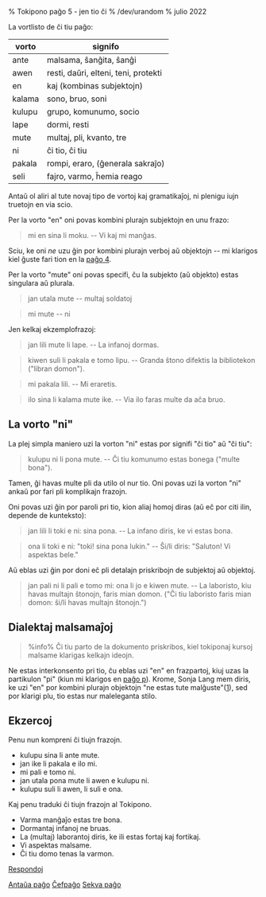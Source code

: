 % Tokipono paĝo 5 - jen tio ĉi
% /dev/urandom
% julio 2022

La vortlisto de ĉi tiu paĝo:

| vorto   | signifo                               |
|---------|---------------------------------------|
| ante    | malsama, ŝanĝita, ŝanĝi               |
| awen    | resti, daŭri, elteni, teni, protekti  |
| en      | kaj (kombinas subjektojn)             |
| kalama  | sono, bruo, soni                      |
| kulupu  | grupo, komunumo, socio                |
| lape    | dormi, resti                          |
| mute    | multaj, pli, kvanto, tre              |
| ni      | ĉi tio, ĉi tiu                        |
| pakala  | rompi, eraro, (ĝenerala sakraĵo)      |
| seli    | fajro, varmo, ĥemia reago             |

Antaŭ ol aliri al tute novaj tipo de vortoj kaj gramatikaĵoj, ni plenigu iujn
truetojn en via scio.

Per la vorto "en" oni povas kombini plurajn subjektojn en unu frazo:

> mi en sina li moku. -- Vi kaj mi manĝas.

Sciu, ke oni _ne_ uzu ĝin por kombini plurajn verboj aŭ objektojn -- mi 
klarigos kiel ĝuste fari tion en la [paĝo 4](eo_4.html).

Per la vorto "mute" oni povas specifi, ĉu la subjekto (aŭ objekto) estas 
singulara aŭ plurala.

> jan utala mute -- multaj soldatoj

> mi mute -- ni

Jen kelkaj ekzemplofrazoj:

> jan lili mute li lape. -- La infanoj dormas.

> kiwen suli li pakala e tomo lipu. -- Granda ŝtono difektis la bibliotekon
> ("libran domon").

> mi pakala lili. -- Mi eraretis.

> ilo sina li kalama mute ike. -- Via ilo faras multe da aĉa bruo.

## La vorto "ni"

La plej simpla maniero uzi la vorton "ni" estas por signifi "ĉi tio" aŭ "ĉi tiu":

> kulupu ni li pona mute. -- Ĉi tiu komunumo estas bonega ("multe bona").

Tamen, ĝi havas multe pli da utilo ol nur tio. Oni povas uzi la vorton "ni"
ankaŭ por fari pli komplikajn frazojn.

Oni povas uzi ĝin por paroli pri tio, kion aliaj homoj diras (aŭ eĉ por citi 
ilin, depende de kunteksto):

> jan lili li toki e ni: sina pona. -- La infano diris, ke vi estas bona.

> ona li toki e ni: "toki! sina pona lukin." -- Ŝi/li diris: "Saluton! Vi 
> aspektas bele."

Aŭ eblas uzi ĝin por doni eĉ pli detalajn priskribojn de subjektoj aŭ objektoj.

> jan pali ni li pali e tomo mi: ona li jo e kiwen mute. -- La laboristo, kiu
> havas multajn ŝtonojn, faris mian domon. ("Ĉi tiu laboristo faris mian domon:
> ŝi/li havas multajn ŝtonojn.")

## Dialektaj malsamaĵoj

> %info%
> Ĉi tiu parto de la dokumento priskribos, kiel tokiponaj kursoj malsame klarigas
> kelkajn ideojn.

Ne estas interkonsento pri tio, ĉu eblas uzi "en" en frazpartoj, kiuj uzas la
partikulon "pi" (kiun mi klarigos en [paĝo p](eo_9.html)). Krome, Sonja Lang mem
diris, ke uzi "en" por kombini plurajn objektojn "ne estas tute 
malĝuste"([1][mapona_en]), sed por klarigi plu, tio estas nur maleleganta stilo.

[mapona_en]: https://discord.com/channels/301377942062366741/301377942062366741/640764719614918656

## Ekzercoj

Penu nun kompreni ĉi tiujn frazojn.

* kulupu sina li ante mute.
* jan ike li pakala e ilo mi.
* mi pali e tomo ni.
* jan utala pona mute li awen e kulupu ni.
* kulupu suli li awen, li suli e ona.

Kaj penu traduki ĉi tiujn frazojn al Tokipono.

* Varma manĝaĵo estas tre bona.
* Dormantaj infanoj ne bruas.
* La (multaj) laborantoj diris, ke ili estas fortaj kaj fortikaj.
* Vi aspektas malsame.
* Ĉi tiu domo tenas la varmon.

[Respondoj](eo_answers.html#p5)

[Antaŭa paĝo](eo_4.html) [Ĉefpaĝo](eo_index.html) [Sekva paĝo](eo_6.html)
